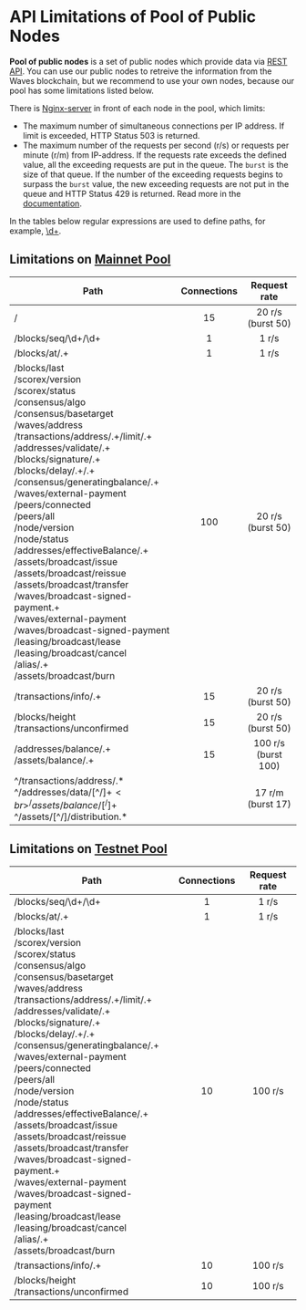 # API Limitations of Pool of Public Nodes

**Pool of public nodes** is a set of public nodes which provide data via [REST API](/en/waves-node). You can use our public nodes to retreive the information from the Waves blockchain, but we recommend to use your own nodes, because our pool has some limitations listed below.

There is <a href="https://www.nginx.com">Nginx-server</a> in front of each node in the pool, which limits:
* The maximum number of simultaneous connections per IP address. If limit is exceeded, HTTP Status 503 is returned.
* The maximum number of the requests per second (r/s) or requests per minute (r/m) from IP-address. If the requests rate exceeds the defined value, all the exceeding requests are put in the queue. The `burst` is the size of that queue. If the number of the exceeding requests begins to surpass the `burst` value, the new exceeding requests are not put in the queue and HTTP Status 429 is returned. Read more in the <a href="http://nginx.org/en/docs/http/ngx_http_limit_req_module.html">documentation</a>.</li></ul>

In the tables below regular expressions are used to define paths, for example, <a href="https://stackoverflow.com/questions/2841550/what-does-d-mean-in-regular-expression-terms">\d+</a>.</li>

## Limitations on [Mainnet Pool](https://nodes.wavesnodes.com/)

| Path | Connections | Request rate |
| --- | :---: | :---: |
| / | 15 | 20 r/s (burst 50) |
| /blocks/seq/\d+/\d+ | 1 | 1 r/s |
| /blocks/at/.+ | 1 | 1 r/s |
|/blocks/last<br/>/scorex/version<br/>/scorex/status<br/>/consensus/algo<br/>/consensus/basetarget<br/>/waves/address<br/>/transactions/address/.+/limit/.+<br/>/addresses/validate/.+<br/>/blocks/signature/.+<br/>/blocks/delay/.+/.+<br/>/consensus/generatingbalance/.+<br/>/waves/external-payment<br/>/peers/connected<br/>/peers/all<br/>/node/version<br/>/node/status<br/>/addresses/effectiveBalance/.+<br/>/assets/broadcast/issue<br/>/assets/broadcast/reissue<br/>/assets/broadcast/transfer<br/>/waves/broadcast-signed-payment.+<br/>/waves/external-payment<br/>/waves/broadcast-signed-payment<br/>/leasing/broadcast/lease<br/>/leasing/broadcast/cancel<br/>/alias/.+<br/>/assets/broadcast/burn | 100| 20 r/s (burst 50) |
| /transactions/info/.+ | 15 | 20 r/s (burst 50) |
| /blocks/height<br/>/transactions/unconfirmed | 15 | 20 r/s (burst 50) |
| /addresses/balance/.+<br/>/assets/balance/.+ | 15 | 100 r/s (burst 100) |
| ^/transactions/address/.\*<br/>^/addresses/data/[^/]+$<br>^/assets/balance/[^/]+$<br>^/assets/[^/]/distribution.\* | | 17 r/m (burst 17) |

## Limitations on [Testnet Pool](https://nodes-testnet.wavesnodes.com/)

| Path | Connections | Request rate |
| --- | :---: | :---: |
| /blocks/seq/\d+/\d+ | 1 | 1 r/s |
| /blocks/at/.+ | 1 | 1 r/s |
|/blocks/last<br/>/scorex/version<br/>/scorex/status<br/>/consensus/algo<br/>/consensus/basetarget<br/>/waves/address<br/>/transactions/address/.+/limit/.+<br/>/addresses/validate/.+<br/>/blocks/signature/.+<br/>/blocks/delay/.+/.+<br/>/consensus/generatingbalance/.+<br/>/waves/external-payment<br/>/peers/connected<br/>/peers/all<br/>/node/version<br/>/node/status<br/>/addresses/effectiveBalance/.+<br/>/assets/broadcast/issue<br/>/assets/broadcast/reissue<br/>/assets/broadcast/transfer<br/>/waves/broadcast-signed-payment.+<br/>/waves/external-payment<br/>/waves/broadcast-signed-payment<br/>/leasing/broadcast/lease<br/>/leasing/broadcast/cancel<br/>/alias/.+<br/>/assets/broadcast/burn | 10 | 100 r/s |
| /transactions/info/.+ | 10 | 100 r/s |
| /blocks/height<br/>/transactions/unconfirmed | 10 | 100 r/s |
